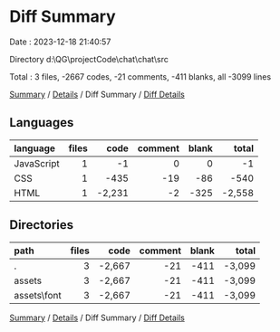 # Diff Summary

Date : 2023-12-18 21:40:57

Directory d:\\QG\\projectCode\\chat\\chat\\src

Total : 3 files,  -2667 codes, -21 comments, -411 blanks, all -3099 lines

[Summary](results.md) / [Details](details.md) / Diff Summary / [Diff Details](diff-details.md)

## Languages
| language | files | code | comment | blank | total |
| :--- | ---: | ---: | ---: | ---: | ---: |
| JavaScript | 1 | -1 | 0 | 0 | -1 |
| CSS | 1 | -435 | -19 | -86 | -540 |
| HTML | 1 | -2,231 | -2 | -325 | -2,558 |

## Directories
| path | files | code | comment | blank | total |
| :--- | ---: | ---: | ---: | ---: | ---: |
| . | 3 | -2,667 | -21 | -411 | -3,099 |
| assets | 3 | -2,667 | -21 | -411 | -3,099 |
| assets\\font | 3 | -2,667 | -21 | -411 | -3,099 |

[Summary](results.md) / [Details](details.md) / Diff Summary / [Diff Details](diff-details.md)